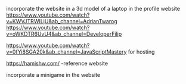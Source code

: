 incorporate the website in a 3d model of a laptop in the profile website
https://www.youtube.com/watch?v=KWVJTRWILjU&ab_channel=AdrianTwarog
https://www.youtube.com/watch?v=oWKDTR6UvU4&ab_channel=DeveloperFilip

https://www.youtube.com/watch?v=0fYi8SGA20k&ab_channel=JavaScriptMastery for hosting

https://hamishw.com/ -reference website

incorporate a minigame in the website
